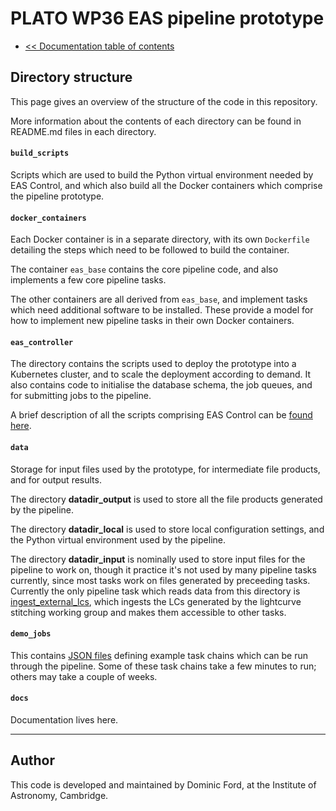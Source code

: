 # PLATO WP36 EAS pipeline prototype

* [<< Documentation table of contents](contents.md)

## Directory structure

This page gives an overview of the structure of the code in this repository.

More information about the contents of each directory can be found in README.md files in each directory.

#### `build_scripts`

Scripts which are used to build the Python virtual environment needed by EAS Control, and which also build all the Docker containers which comprise the pipeline prototype.

#### `docker_containers`

Each Docker container is in a separate directory, with its own `Dockerfile` detailing the steps which need to be followed to build the container.

The container `eas_base` contains the core pipeline code, and also implements a few core pipeline tasks.

The other containers are all derived from `eas_base`, and implement tasks which need additional software to be installed. These provide a model for how to implement new pipeline tasks in their own Docker containers.

#### `eas_controller`

The directory contains the scripts used to deploy the prototype into a Kubernetes cluster, and to scale the deployment according to demand. It also contains code to initialise the database schema, the job queues, and for submitting jobs to the pipeline.

A brief description of all the scripts comprising EAS Control can be [found here](code_structure_eas_control.md).

#### `data`

Storage for input files used by the prototype, for intermediate file products, and for output results.

The directory **datadir_output** is used to store all the file products generated by the pipeline.

The directory **datadir_local** is used to store local configuration settings, and the Python virtual environment used by the pipeline.

The directory **datadir_input** is nominally used to store input files for the pipeline to work on, though it practice it's not used by many pipeline tasks currently, since most tasks work on files generated by preceeding tasks. Currently the only pipeline task which reads data from this directory is [ingest_external_lcs](task_list.md), which ingests the LCs generated by the lightcurve stitching working group and makes them accessible to other tasks.

#### `demo_jobs`

This contains [JSON files](task_chains.md) defining example task chains which can be run through the pipeline. Some of these task chains take a few minutes to run; others may take a couple of weeks.

#### `docs`

Documentation lives here.

---

## Author

This code is developed and maintained by Dominic Ford, at the Institute of Astronomy, Cambridge.